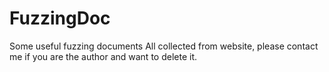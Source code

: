 # FuzzingDoc
Some useful fuzzing documents
All collected from website, please contact me if you are the author and want to delete it.
